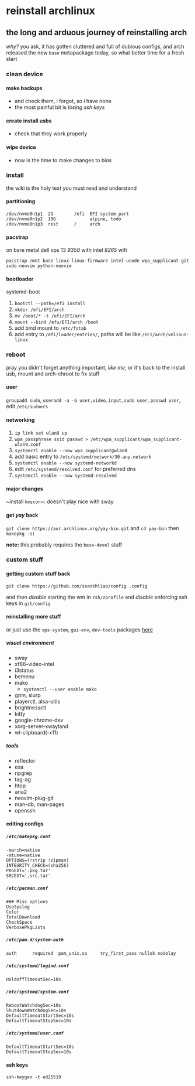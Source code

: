 # reinstall archlinux

## the long and arduous journey of reinstalling arch

_why?_
you ask,
it has gotten cluttered and full of dubious configs,
and arch released the new `base` metapackage today,
so what better time for a fresh start

### clean device

#### make backups

- and check them, i forgot, so i have none
- the most painful bit is _losing ssh keys_

#### create install usbs

- check that they work properly

#### wipe device

- now is the time to make changes to bios

### install

the wiki is the holy text you must read and understand

#### partitioning

```
/dev/nvme0n1p1  2G        /efi  EFI system part
/dev/nvme0n1p2  10G             alpine, todo
/dev/nvme0n1p3  rest      /     arch
```

#### pacstrap

on bare metal dell xps 13 _9350_ with intel _8265_ wifi

```
pacstrap /mnt base linux linux-firmware intel-ucode wpa_supplicant git sudo neovim python-neovim
```

#### bootloader

systemd-boot

1. `bootctl --path=/efi install`
2. `mkdir /efi/EFI/arch`
3. `mv /boot/* -t /efi/EFI/arch`
4. `mount --bind /efu/EFI/arch /boot`
5. add bind mount to `/etc/fstab`
6. add entry to `/efi/loader/entries/`, paths will be like `/EFI/arch/vmlinuz-linux`

### reboot

pray you didn't forget anything important,
_like me_,
or it's back to the install usb, mount and arch-chroot to fix stuff

#### user

`groupadd sudo`, `useradd -a -G user,video,input,sudo user`, `passwd user`, edit `/etc/sudoers`

#### networking

1. `ip link set wlan0 up`
2. `wpa_passphrase ssid passwd > /etc/wpa_supplicant/wpa_supplicant-wlan0.conf`
3. `systemctl enable --now wpa_supplicant@wlan0`
4. add basic entry to `/etc/systemd/network/30-any.network`
5. `systemctl enable --now systemd-networkd`
6. edit `/etc/systemd/resolved.conf` for preferred dns
7. `systemctl enable --now systemd-resolved`

#### major changes

~install `kmscon`~: doesn't play nice with sway

#### get _yay_ back

`git clone https://aur.archlinux.org/yay-bin.git`
and `cd yay-bin`
then `makepkg -si`

**note:** this probably requires the `base-devel` stuff

### custom stuff

#### getting custom stuff back

`git clone https://github.com/seankhliao/config .config`

and then _disable_ starting the wm in `zsh/zprofile`
and _disable_ enforcing ssh keys in `git/config`

#### reinstalling more stuff

or just use the `xps-system`, `gui-env`, `dev-tools` packages [here](https://github.com/seankhliao/pkgbuilds)

##### visual environment

- sway
- xf86-video-intel
- i3status
- bemenu
- mako
  - `systemctl --user enable mako`
- grim, slurp
- playerctl, alsa-utils
- brightnessctl
- kitty
- google-chrome-dev
- xorg-server-xwayland
- wl-clipboard(-x11)

##### tools

- reflector
- exa
- ripgrep
- tag-ag
- htop
- aria2
- neovim-plug-git
- man-db, man-pages
- openssh

#### editing configs

##### `/etc/makepkg.conf`

```
-march=native
-mtune=native
OPTIONS=(!strip !zipman)
INTEGRITY_CHECK=(sha256)
PKGEXT='.pkg.tar'
SRCEXT='.src.tar'
```

##### `/etc/pacman.conf`

```
### Misc options
UseSyslog
Color
TotalDownload
CheckSpace
VerbosePkgLists
```

##### `/etc/pam.d/system-auth`

```
auth      required  pam_unix.so     try_first_pass nullok nodelay
```

##### `/etc/systemd/logind.conf`

```
HoldoffTimeoutSec=10s
```

##### `/etc/systemd/system.conf`

```
RebootWatchdogSec=10s
ShutdownWatchdogSec=10s
DefaultTimeoutStartSec=10s
DefaultTimeoutStopSec=10s
```

##### `/etc/systemd/user.conf`

```
DefaultTimeoutStartSec=10s
DefaultTimeoutStopSec=10s
```

#### ssh keys

```
ssh-keygen -t ed25519
```
